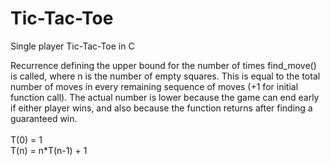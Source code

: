 # Tic-Tac-Toe
Single player Tic-Tac-Toe in C

Recurrence defining the upper bound for the number of times find_move() is called, where n is the number of empty squares. This is equal to the total number of moves in every remaining sequence of moves (+1 for initial function call). The actual number is lower because the game can end early if either player wins, and also because the function returns after finding a guaranteed win. <br><br>
T(0) = 1 <br>
T(n) = n*T(n-1) + 1

